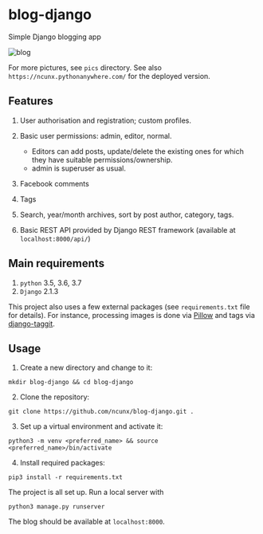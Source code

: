 # blog-django
Simple Django blogging app

 ![blog](https://github.com/ncunx/blog-django/blob/master/pics/main.png)

For more pictures, see `pics` directory. See also `https://ncunx.pythonanywhere.com/` for the deployed version.

Features
--------

1. User authorisation and registration; custom profiles.
2. Basic user permissions: admin, editor, normal.

	[//]: # "- Normal users can view posts and comment (after logging in)."
	- Editors can add posts, update/delete the existing ones for which they have suitable
	  permissions/ownership.
	- admin is superuser as usual.
3. Facebook comments
4. Tags
5. Search, year/month archives, sort by post author, category, tags.
6. Basic REST API provided by Django REST framework (available at `localhost:8000/api/`) 

Main requirements
------------

1. `python` 3.5, 3.6, 3.7
2. `Django` 2.1.3

This project also uses a few external packages (see `requirements.txt` file for details). 
For instance, processing images is done via [Pillow](https://github.com/python-pillow/Pillow) and tags via [django-taggit](https://github.com/alex/django-taggit).


Usage
-----

1. Create a new directory and change to it:

`mkdir blog-django && cd blog-django`

2. Clone the repository:

`git clone https://github.com/ncunx/blog-django.git .`

3. Set up a virtual environment and activate it:

`python3 -m venv <preferred_name> && source <preferred_name>/bin/activate`

4. Install required packages:

`pip3 install -r requirements.txt`

The project is all set up. Run a local server with

`python3 manage.py runserver`

The blog should be available at `localhost:8000`.
